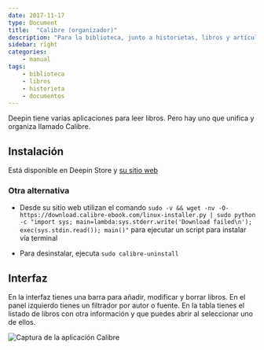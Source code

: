 ```yaml
---
date: 2017-11-17
type: Document
title:  "Calibre (organizador)"
description: "Para la biblioteca, junto a historietas, libros y artículos de referencia"
sidebar: right
categories:
    - manual
tags:
    - biblioteca
    - libros
    - historieta
    - documentos
---
```


Deepin tiene varias aplicaciones para leer libros. Pero hay uno que unifica y organiza llamado Calibre.

## Instalación

Está disponible en Deepin Store y [su sitio web](https://calibre-ebook.com/)

### Otra alternativa
* Desde su sitio web utilizan el comando `sudo -v && wget -nv -O- https://download.calibre-ebook.com/linux-installer.py | sudo python -c "import sys; main=lambda:sys.stderr.write('Download failed\n'); exec(sys.stdin.read()); main()"` para ejecutar un script para instalar vía terminal

* Para desinstalar, ejecuta `sudo calibre-uninstall`

## Interfaz
En la interfaz tienes una barra para añadir, modificar y borrar libros. En el panel izquierdo tienes un filtrador por autor o fuente. En la tabla tienes el listado de libros con otra información y que puedes abrir al seleccionar uno de ellos.

<div class="row">
    <div class="medium-12 columns t30">
    <img src="{{ site.urlimg }}calibrescreenshot.png" alt="Captura de la aplicación Calibre">
    </div><!-- /.medium-4.columns -->
</div>
